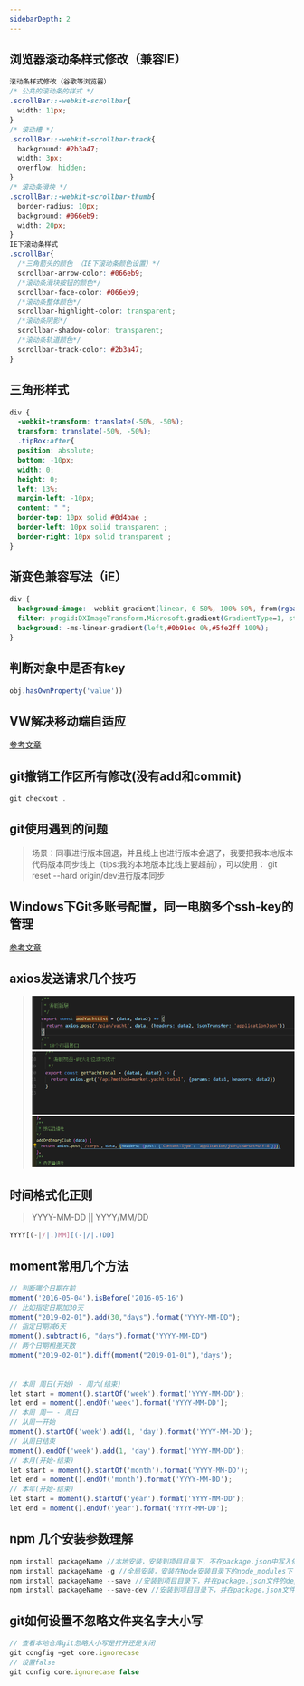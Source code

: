 ```yaml
---
sidebarDepth: 2
---
```


## 浏览器滚动条样式修改（兼容IE）
```css
滚动条样式修改（谷歌等浏览器）
/* 公共的滚动条的样式 */
.scrollBar::-webkit-scrollbar{
  width: 11px;
}
/* 滚动槽 */
.scrollBar::-webkit-scrollbar-track{
  background: #2b3a47;
  width: 3px;
  overflow: hidden;
}
/* 滚动条滑块 */
.scrollBar::-webkit-scrollbar-thumb{
  border-radius: 10px;
  background: #066eb9;
  width: 20px;
}
IE下滚动条样式
.scrollBar{
  /*三角箭头的颜色 （IE下滚动条颜色设置）*/
  scrollbar-arrow-color: #066eb9;
  /*滚动条滑块按钮的颜色*/
  scrollbar-face-color: #066eb9;
  /*滚动条整体颜色*/
  scrollbar-highlight-color: transparent;
  /*滚动条阴影*/
  scrollbar-shadow-color: transparent;
  /*滚动条轨道颜色*/
  scrollbar-track-color: #2b3a47;
}
```
## 三角形样式
```css
div {
  -webkit-transform: translate(-50%, -50%);
  transform: translate(-50%, -50%);
  .tipBox:after{
  position: absolute;
  bottom: -10px;
  width: 0;
  height: 0;
  left: 13%;
  margin-left: -10px;
  content: " ";
  border-top: 10px solid #0d4bae ;
  border-left: 10px solid transparent ;
  border-right: 10px solid transparent ;
}
```
## 渐变色兼容写法（iE）
```css
div {
  background-image: -webkit-gradient(linear, 0 50%, 100% 50%, from(rgba(11, 145, 236, 1)), to(rgba(95, 226, 255, 1)));
  filter: progid:DXImageTransform.Microsoft.gradient(GradientType=1, startColorstr=#0b91ec, endColorstr=#5fe2ff);
  background: -ms-linear-gradient(left,#0b91ec 0%,#5fe2ff 100%);
}
```
## 判断对象中是否有key
```js
obj.hasOwnProperty('value'))
```
## VW解决移动端自适应
[参考文章](https://juejin.im/entry/5aa09c3351882555602077ca)

## git撤销工作区所有修改(没有add和commit)
```js
git checkout .
```
## git使用遇到的问题
> 场景：同事进行版本回退，并且线上也进行版本会退了，我要把我本地版本代码版本同步线上（tips:我的本地版本比线上要超前），可以使用： git reset --hard origin/dev进行版本同步

## Windows下Git多账号配置，同一电脑多个ssh-key的管理
[参考文章](https://www.cnblogs.com/popfisher/p/5731232.html)

## axios发送请求几个技巧
> ![截图](./images/img1.png)
> ![截图](./images/img2.png)
> ![截图](./images/img3.png)

## 时间格式化正则
> YYYY-MM-DD || YYYY/MM/DD
```js
YYYY[(-|/|.)MM][(-|/|.)DD]
```
## moment常用几个方法
```js
// 判断哪个日期在前
moment('2016-05-04').isBefore('2016-05-16')
// 比如指定日期加30天
moment("2019-02-01").add(30,"days").format("YYYY-MM-DD");
// 指定日期减6天
moment().subtract(6, "days").format("YYYY-MM-DD")
// 两个日期相差天数
moment("2019-02-01").diff(moment("2019-01-01"),'days');


// 本周 周日(开始) - 周六(结束)
let start = moment().startOf('week').format('YYYY-MM-DD');
let end = moment().endOf('week').format('YYYY-MM-DD');
// 本周 周一 - 周日
// 从周一开始
moment().startOf('week').add(1, 'day').format('YYYY-MM-DD');
// 从周日结束
moment().endOf('week').add(1, 'day').format('YYYY-MM-DD');
// 本月(开始-结束)
let start = moment().startOf('month').format('YYYY-MM-DD');
let end = moment().endOf('month').format('YYYY-MM-DD');
// 本年(开始-结束)
let start = moment().startOf('year').format('YYYY-MM-DD');
let end = moment().endOf('year').format('YYYY-MM-DD');
```
## npm 几个安装参数理解
```js
npm install packageName //本地安装，安装到项目目录下，不在package.json中写入依赖
npm install packageName -g //全局安装，安装在Node安装目录下的node_modules下
npm install packageName --save //安装到项目目录下，并在package.json文件的dependencies中写入依赖，简写为-S
npm install packageName --save-dev //安装到项目目录下，并在package.json文件的devDependencies中写入依赖，简写为-D
```
## git如何设置不忽略文件夹名字大小写
```js
// 查看本地仓库git忽略大小写是打开还是关闭
git congfig –get core.ignorecase
// 设置false
git config core.ignorecase false
```

